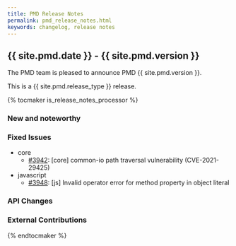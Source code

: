 ```yaml
---
title: PMD Release Notes
permalink: pmd_release_notes.html
keywords: changelog, release notes
---
```


<!-- NOTE: THESE RELEASE NOTES ARE THOSE FROM MASTER -->
<!-- They were copied to avoid merge conflicts when merging back master -->
<!-- the 7_0_0_release_notes.md is the page to be used when adding new 7.0.0 changes -->


## {{ site.pmd.date }} - {{ site.pmd.version }}

The PMD team is pleased to announce PMD {{ site.pmd.version }}.

This is a {{ site.pmd.release_type }} release.

{% tocmaker is_release_notes_processor %}

### New and noteworthy

### Fixed Issues
* core
  * [#3942](https://github.com/pmd/pmd/issues/3942): \[core] common-io path traversal vulnerability (CVE-2021-29425)
* javascript
  * [#3948](https://github.com/pmd/pmd/issues/3948): \[js] Invalid operator error for method property in object literal

### API Changes

### External Contributions

{% endtocmaker %}

